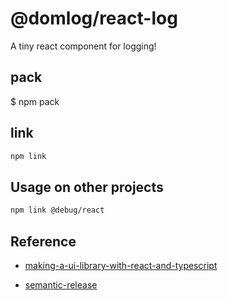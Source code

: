 # @domlog/react-log

A tiny react component for logging!

## pack

$ npm pack

## link

```sh
npm link
```

## Usage on other projects

```sh
npm link @debug/react
```

## Reference

- [making-a-ui-library-with-react-and-typescript](https://www.bayanbennett.com/posts/making-a-ui-library-with-react-and-typescript/)

- [semantic-release](https://github.com/semantic-release/semantic-release)
